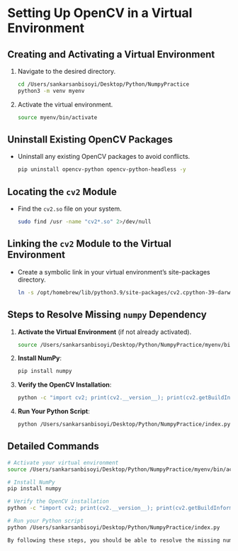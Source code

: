 # Setting Up OpenCV in a Virtual Environment

## Creating and Activating a Virtual Environment

1. Navigate to the desired directory.
    ```bash
    cd /Users/sankarsanbisoyi/Desktop/Python/NumpyPractice
    python3 -m venv myenv
    ```

2. Activate the virtual environment.
    ```bash
    source myenv/bin/activate
    ```

## Uninstall Existing OpenCV Packages

- Uninstall any existing OpenCV packages to avoid conflicts.
    ```bash
    pip uninstall opencv-python opencv-python-headless -y
    ```

## Locating the `cv2` Module

- Find the `cv2.so` file on your system.
    ```bash
    sudo find /usr -name "cv2*.so" 2>/dev/null
    ```

## Linking the `cv2` Module to the Virtual Environment

- Create a symbolic link in your virtual environment’s site-packages directory.
    ```bash
    ln -s /opt/homebrew/lib/python3.9/site-packages/cv2.cpython-39-darwin.so /Users/sankarsanbisoyi/Desktop/Python/NumpyPractice/myenv/lib/python3.9/site-packages/cv2.so
    ```

## Steps to Resolve Missing `numpy` Dependency

1. **Activate the Virtual Environment** (if not already activated).
    ```bash
    source /Users/sankarsanbisoyi/Desktop/Python/NumpyPractice/myenv/bin/activate
    ```

2. **Install NumPy**:
    ```bash
    pip install numpy
    ```

3. **Verify the OpenCV Installation**:
    ```bash
    python -c "import cv2; print(cv2.__version__); print(cv2.getBuildInformation())"
    ```

4. **Run Your Python Script**:
    ```bash
    python /Users/sankarsanbisoyi/Desktop/Python/NumpyPractice/index.py
    ```

## Detailed Commands

```bash
# Activate your virtual environment
source /Users/sankarsanbisoyi/Desktop/Python/NumpyPractice/myenv/bin/activate

# Install NumPy
pip install numpy

# Verify the OpenCV installation
python -c "import cv2; print(cv2.__version__); print(cv2.getBuildInformation())"

# Run your Python script
python /Users/sankarsanbisoyi/Desktop/Python/NumpyPractice/index.py

By following these steps, you should be able to resolve the missing numpy dependency and verify that your OpenCV installation is correctly set up in the virtual environment.

